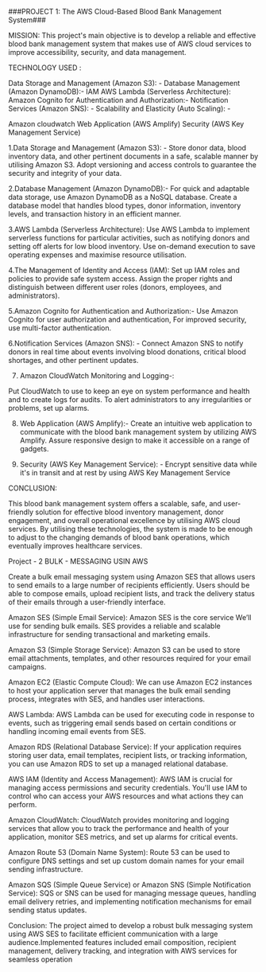 ###PROJECT 1: The AWS Cloud-Based Blood Bank
Management System###

MISSION:
This project's main objective is to develop a reliable and effective blood
bank management system that makes use of AWS cloud services to
improve accessibility, security, and data management.


TECHNOLOGY USED :

Data Storage and Management (Amazon S3): -
Database Management (Amazon DynamoDB):-
IAM
AWS Lambda (Serverless Architecture):
Amazon Cognito for Authentication and Authorization:-
Notification Services (Amazon SNS): -
Scalability and Elasticity (Auto Scaling): -

Amazon cloudwatch
Web Application (AWS Amplify)
Security (AWS Key Management Service)

1.Data Storage and Management (Amazon S3): -
Store donor data, blood inventory data, and other pertinent documents in a
safe, scalable manner by utilising Amazon S3.
Adopt versioning and access controls to guarantee the security and
integrity of your data.

2.Database Management (Amazon DynamoDB):-
For quick and adaptable data storage, use Amazon DynamoDB as a
NoSQL database.
Create a database model that handles blood types, donor information,
inventory levels, and transaction history in an efficient manner.

3.AWS Lambda (Serverless Architecture):
Use AWS Lambda to implement serverless functions for particular
activities, such as notifying donors and setting off alerts for low blood
inventory.
Use on-demand execution to save operating expenses and maximise
resource utilisation.

4.The Management of Identity and Access (IAM):
Set up IAM roles and policies to provide safe system access.
Assign the proper rights and distinguish between different user roles
(donors, employees, and administrators).

5.Amazon Cognito for Authentication and Authorization:-
Use Amazon Cognito for user authorization and authentication, For
improved security, use multi-factor authentication.

6.Notification Services (Amazon SNS): -
Connect Amazon SNS to notify donors in real time about events involving
blood donations, critical blood shortages, and other pertinent updates.

7. Amazon CloudWatch Monitoring and Logging-:

Put CloudWatch to use to keep an eye on system performance and health
and to create logs for audits.
To alert administrators to any irregularities or problems, set up alarms.


8.  Web Application (AWS Amplify):-
Create an intuitive web application to communicate with the blood bank
management system by utilizing AWS Amplify.
Assure responsive design to make it accessible on a range of gadgets.

9. Security (AWS Key Management Service): - 
Encrypt sensitive data while it's in transit and at rest by using AWS Key Management Service

CONCLUSION:

This blood bank management system offers a scalable, safe, and user-friendly solution for effective blood inventory management, donor engagement, and overall operational excellence by utilising AWS cloud services. By utilising these  technologies, the system is made to
be enough to adjust to the changing demands of blood bank operations, which eventually improves healthcare services.








Project - 2 
BULK - MESSAGING USIN AWS

Create a bulk email messaging system using Amazon SES that allows users to send emails to a large number of recipients efficiently. Users should be able to compose emails, upload recipient lists, and track the delivery status of their emails through a user-friendly interface.


Amazon SES (Simple Email Service):
Amazon SES is the core service We’ll use for sending bulk emails. SES provides a reliable and scalable infrastructure for sending transactional and marketing emails.

Amazon S3 (Simple Storage Service):
Amazon S3 can be used to store email attachments, templates, and other resources required for your email campaigns.

Amazon EC2 (Elastic Compute Cloud):
We can use Amazon EC2 instances to host your application server that manages the bulk email sending process, integrates with SES, and handles user interactions.

AWS Lambda:
AWS Lambda can be used for executing code in response to events, such as triggering email sends based on certain conditions or handling incoming email events from SES.

Amazon RDS (Relational Database Service):
If your application requires storing user data, email templates, recipient lists, or tracking information, you can use Amazon RDS to set up a managed relational database.

AWS IAM (Identity and Access Management):
AWS IAM is crucial for managing access permissions and security credentials. You'll use IAM to control who can access your AWS resources and what actions they can perform.

Amazon CloudWatch:
CloudWatch provides monitoring and logging services that allow you to track the performance and health of your application, monitor SES metrics, and set up alarms for critical events.

Amazon Route 53 (Domain Name System):
Route 53 can be used to configure DNS settings and set up custom domain names for your email sending infrastructure.

Amazon SQS (Simple Queue Service) or Amazon SNS (Simple Notification Service):
SQS or SNS can be used for managing message queues, handling email delivery retries, and implementing notification mechanisms for email sending status updates.




Conclusion:
The project aimed to develop a robust bulk messaging system using AWS SES to facilitate efficient communication with a large audience.Implemented features included email composition, recipient management, delivery tracking, and integration with AWS services for seamless operation


























